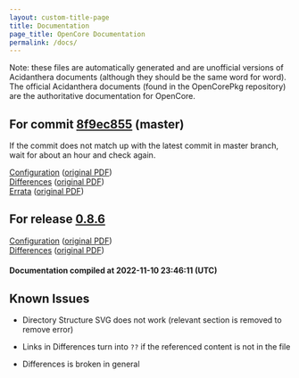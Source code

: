```yaml
---
layout: custom-title-page
title: Documentation
page_title: OpenCore Documentation
permalink: /docs/
---
```

Note: these files are automatically generated and are unofficial versions of Acidanthera documents (although they should be the same word for word). The official Acidanthera documents (found in the OpenCorePkg repository) are the authoritative documentation for OpenCore.

## For commit [8f9ec855](https://github.com/acidanthera/OpenCorePkg/tree/8f9ec8553d729357ebe6a00aad9c234587bf93ec) (master)

If the commit does not match up with the latest commit in master branch, wait for about an hour and check again.

[Configuration](latest/Configuration.html) ([original PDF](https://github.com/acidanthera/OpenCorePkg/blob/8f9ec8553d729357ebe6a00aad9c234587bf93ec/Docs/Configuration.pdf))
<br>
[Differences](latest/Differences.html) ([original PDF](https://github.com/acidanthera/OpenCorePkg/blob/8f9ec8553d729357ebe6a00aad9c234587bf93ec/Docs/Differences/Differences.pdf))
<br>
[Errata](latest/Errata.html) ([original PDF](https://github.com/acidanthera/OpenCorePkg/blob/8f9ec8553d729357ebe6a00aad9c234587bf93ec/Docs/Errata/Errata.pdf))

## For release [0.8.6](https://github.com/acidanthera/OpenCorePkg/tree/0.8.6)

[Configuration](release/Configuration.html) ([original PDF](https://github.com/acidanthera/OpenCorePkg/blob/0.8.6/Docs/Configuration.pdf))
<br>
[Differences](release/Differences.html) ([original PDF](https://github.com/acidanthera/OpenCorePkg/blob/0.8.6/Docs/Differences/Differences.pdf))

#### Documentation compiled at 2022-11-10 23:46:11 (UTC)

## Known Issues

* Directory Structure SVG does not work (relevant section is removed to remove error)

* Links in Differences turn into `??` if the referenced content is not in the file

* Differences is broken in general
